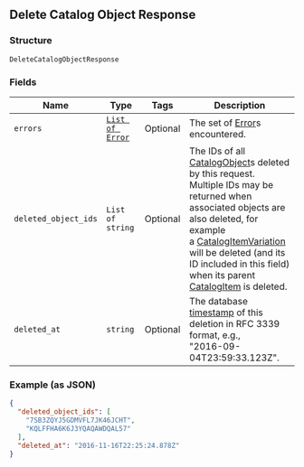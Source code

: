 ## Delete Catalog Object Response

### Structure

`DeleteCatalogObjectResponse`

### Fields

| Name | Type | Tags | Description |
|  --- | --- | --- | --- |
| `errors` | [`List of Error`](/doc/models/error.md) | Optional | The set of [Error](#type-error)s encountered. |
| `deleted_object_ids` | `List of string` | Optional | The IDs of all [CatalogObject](#type-catalogobject)s deleted by this request.<br>Multiple IDs may be returned when associated objects are also deleted, for example<br>a [CatalogItemVariation](#type-catalogitemvariation) will be deleted (and its ID included in this field)<br>when its parent [CatalogItem](#type-catalogitem) is deleted. |
| `deleted_at` | `string` | Optional | The database [timestamp](#workingwithdates) of this deletion in RFC 3339 format, e.g.,<br>"2016-09-04T23:59:33.123Z". |

### Example (as JSON)

```json
{
  "deleted_object_ids": [
    "7SB3ZQYJ5GDMVFL7JK46JCHT",
    "KQLFFHA6K6J3YQAQAWDQAL57"
  ],
  "deleted_at": "2016-11-16T22:25:24.878Z"
}
```

